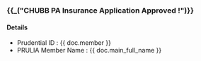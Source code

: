 <h3>{{_("CHUBB PA Insurance Application Approved !")}}</h3>

<h4>Details</h4>
<ul>
<li>Prudential ID 	   : {{ doc.member }}
<li>PRULIA Member Name : {{ doc.main_full_name }}
</ul>

